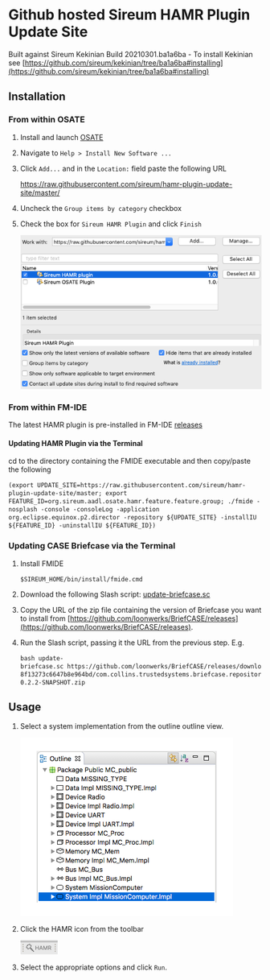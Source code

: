 # Github hosted Sireum HAMR Plugin Update Site

Built against Sireum Kekinian Build 20210301.ba1a6ba - To install Kekinian see [https://github.com/sireum/kekinian/tree/ba1a6ba#installing](https://github.com/sireum/kekinian/tree/ba1a6ba#installing)

## Installation

### From within OSATE

1. Install and launch [OSATE](http://osate.org/download-and-install.html)

2. Navigate to ``Help > Install New Software ...``

3. Click ``Add...`` and in the ``Location:`` field paste the following URL

    https://raw.githubusercontent.com/sireum/hamr-plugin-update-site/master/
   
4. Uncheck the ``Group items by category`` checkbox
 
5. Check the box for ``Sireum HAMR Plugin`` and click ``Finish``

   ![install-new-software](resources/install-new-software.png)


### From within FM-IDE

The latest HAMR plugin is pre-installed in FM-IDE [releases](https://github.com/loonwerks/formal-methods-workbench/releases)

#### Updating HAMR Plugin via the Terminal

cd to the directory containing the FMIDE executable and then copy/paste the following

```
(export UPDATE_SITE=https://raw.githubusercontent.com/sireum/hamr-plugin-update-site/master; export FEATURE_ID=org.sireum.aadl.osate.hamr.feature.feature.group; ./fmide -nosplash -console -consoleLog -application org.eclipse.equinox.p2.director -repository ${UPDATE_SITE} -installIU ${FEATURE_ID} -uninstallIU ${FEATURE_ID})
```

### Updating CASE Briefcase via the Terminal

1. Install FMIDE 

   ```
   $SIREUM_HOME/bin/install/fmide.cmd
   ```

2. Download the following Slash script: [update-briefcase.sc](https://raw.githubusercontent.com/sireum/hamr-plugin-update-site/master/resources/update-briefcase.sc)

3. Copy the URL of the zip file containing the version of Briefcase you want to install from [https://github.com/loonwerks/BriefCASE/releases](https://github.com/loonwerks/BriefCASE/releases).  

4. Run the Slash script, passing it the URL from the previous step.  E.g.

   ```
   bash update-briefcase.sc https://github.com/loonwerks/BriefCASE/releases/download/untagged-8f13273c6647b8e964bd/com.collins.trustedsystems.briefcase.repository-0.2.2-SNAPSHOT.zip
   ```

## Usage
1. Select a system implementation from the outline outline view.

   ![outline-view](resources/system_implementation_outlin_view.png)
 
2. Click the HAMR icon from the toolbar

   ![hamr-icon](resources/hamr-toolbar.png)

3. Select the appropriate options and click ``Run``.
